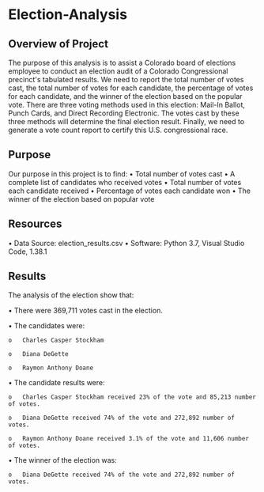# Election-Analysis

## Overview of Project

The purpose of this analysis is to assist a Colorado board of elections employee to conduct an election audit of a Colorado Congressional precinct's tabulated results. We need to report the total number of votes cast, the total number of votes for each candidate, the percentage of votes for each candidate, and the winner of the election based on the popular vote. There are three voting methods used in this election: Mail-In Ballot, Punch Cards, and Direct Recording Electronic. The votes cast by these three methods will determine the final election result. Finally, we need to generate a vote count report to certify this U.S. congressional race. 

## Purpose

Our purpose in this project is to find:
•	Total number of votes cast
•	A complete list of candidates who received votes
•	Total number of votes each candidate received
•	Percentage of votes each candidate won
•	The winner of the election based on popular vote

## Resources

•	Data Source: election_results.csv
•	Software: Python 3.7, Visual Studio Code, 1.38.1

## Results

The analysis of the election show that:

•	There were 369,711 votes cast in the election.

•	The candidates were:

    o	Charles Casper Stockham

    o	Diana DeGette

    o	Raymon Anthony Doane

•	The candidate results were:

    o	Charles Casper Stockham received 23% of the vote and 85,213 number of votes.

    o	Diana DeGette received 74% of the vote and 272,892 number of votes.

    o	Raymon Anthony Doane received 3.1% of the vote and 11,606 number of votes.


•	The winner of the election was:

    o	Diana DeGette received 74% of the vote and 272,892 number of votes.


